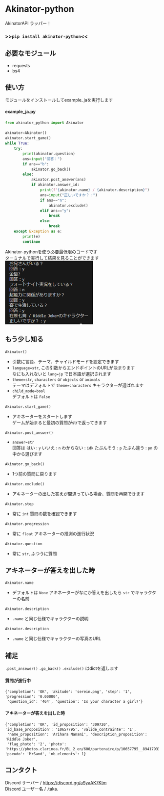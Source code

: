 # Akinator-python
AkinatorAPI ラッパー！
### >>```pip install akinator-python```<<
## 必要なモジュール
- requests
- bs4
## 使い方
モジュールをインストールしてexample_jaを実行します  
#### example_ja.py
```py
from akinator_python import Akinator

akinator=Akinator()
akinator.start_game()
while True:
    try:
        print(akinator.question)
        ans=input("回答：")
        if ans=="b":
            akinator.go_back()
        else:
            akinator.post_answer(ans)
            if akinator.answer_id:
                print(f"{akinator.name} / {akinator.description}")
                ans=input("正しいですか？：")
                if ans=="n":
                    akinator.exclude()
                elif ans=="y":
                    break
                else:
                    break
    except Exception as e:
        print(e)
        continue
```
Akinator-pythonを使う必要最低限のコードです  
ターミナルで実行して結果を見ることができます  
![0](images/1.png)  
## もう少し知る
```Akinator()```  
- 引数に言語、テーマ、チャイルドモードを設定できます  
- ```language=str```, この引数からエンドポイントのURLが決まります  
  なにも入れないと ```lang=jp``` で日本語が選択されます  
- ```theme=str```, ```characters``` or ```objects``` or ```animals```  
  テーマはデフォルトで ```theme=characters``` キャラクターが選ばれます
- ```child_mode=bool```  
  デフォルトは ```False```

```Akinator.start_game()```  
- アキネーターをスタートします  
  ゲームが始まると最初の質問がstrで返ってきます
  
```Akinator.post_answer()```  
- ```answer=str```  
  回答は はい : ```y``` いいえ : ```n``` わからない : ```idk``` たぶんそう : ```p``` たぶん違う : ```pn``` の中から選びます
  
```Akinator.go_back()```  
- 1つ前の質問に戻ります

```Akinator.exclude()```  
- アキネーターの出した答えが間違っている場合、質問を再開できます

```Akinator.step```  
- 常に ```int``` 質問の数を確認できます

```Akinator.progression```  
- 常に ```float``` アキネーターの推測の進行状況

```Akinator.question```  
- 常に ```str```, ふつうに質問

## アキネーターが答えを出した時
```Akinator.name```  
- デフォルトは ```None``` アキネーターがなにか答えを出したら ```str``` でキャラクターの名前

```Akinator.description```  
- ```.name``` と同じ仕様でキャラクターの説明

```Akinator.description```  
- ```.name``` と同じ仕様でキャラクターの写真のURL
## 補足
```.post_ansewer()``` ```.go_back()``` ```.exclude()``` はdictを返します  
#### 質問が進行中
```
{'completion': 'OK', 'akitude': 'serein.png', 'step': '1', 'progression': '0.00000',
 'question_id': '464', 'question': 'Is your character a girl?'}
```
#### アキネーターが答えを出した時
```
{'completion': 'OK', 'id_proposition': '309720', 'id_base_proposition': '10657795', 'valide_contrainte': '1',
 'name_proposition': 'Arihara Nanami', 'description_proposition': 'Riddle Joker', 
 'flag_photo': '2', 'photo': 'https://photos.clarinea.fr/BL_2_en/600/partenaire/p/10657795__894179331.png', 'pseudo': 'MrSand', 'nb_elements': 1}
```
## コンタクト  
Discord サーバー / https://discord.gg/aSyaAK7Ktm  
Discord ユーザー名 / .taka.  
